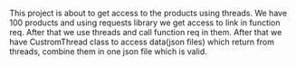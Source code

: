    This project is about to get access to the products using threads. We have 100 products and using requests library
we get access to link in function req. After that we use threads and call function req in them. After that we
have CustromThread class to access data(json files) which return from threads, combine them in one json file which
is valid.
